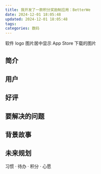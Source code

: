 ```yaml
---
title: 我开发了一款积分奖励制应用：BetterWe
date: 2024-12-01 18:05:48
updated: 2024-12-01 18:05:48
tags:
categories: 数码
---
```


软件 logo 图片居中显示
App Store 下载的图片

## 简介

## 用户

## 好评

## 要解决的问题

## 背景故事

## 未来规划

习惯 · 待办 · 积分 · 心愿 